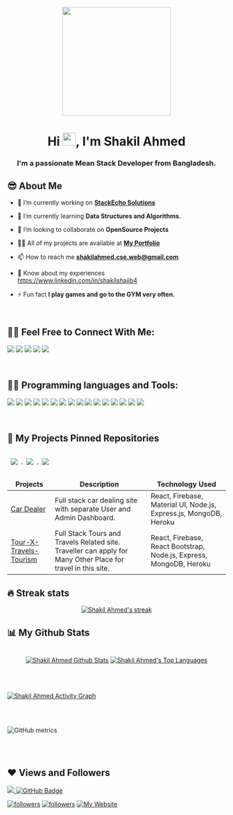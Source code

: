<p align="center"><a href="https://shakilshajib.xyz/"><img width="250px" height="250px" src="https://shakilshajib.xyz/wp-content/uploads/2021/07/web-developer-illustration-503x512-mega3xxj.png" height="175px"/></a></p>

<h1 align="center">Hi <img src="https://raw.githubusercontent.com/MartinHeinz/MartinHeinz/master/wave.gif" width="30px">, I'm Shakil Ahmed</h1>
<h3 align="center">I'm a passionate Mean Stack Developer from Bangladesh.</h3>


## 😎 About Me

- 🔭 I’m currently working on **[StackEcho Solutions](https://stackecho.com/)**

- 🌱 I’m currently learning **Data Structures and Algorithms.**

- 👯 I’m looking to collaborate on **OpenSource Projects**

- 👨‍💻 All of my projects are available at **[My Portfolio](https://shakilshajib.xyz/)**

- 📫 How to reach me **shakilahmed.cse.web@gmail.com**

- 📄 Know about my experiences https://www.linkedin.com/in/shakilshajib4

- ⚡ Fun fact **I play games and go to the GYM very often.**

<br/>

## 🙋‍♂️ Feel Free to Connect With Me:

[<img src="https://img.shields.io/website?label=WEBISTE&style=for-the-badge&up_color=yellow&up_message=VISIT&url=https%3A%2F%2Fneeraj2002.github.io%2F"/>](https://facebook.com/masuvon)
[<img src="https://img.shields.io/badge/Facebook-1877F2?style=for-the-badge&logo=facebook&logoColor=white" />](https://facebook.com/masuvon)
[<img src="https://img.shields.io/badge/LinkedIn-0077B5?style=for-the-badge&logo=linkedin&logoColor=white" />](https://www.linkedin.com/in/eashovon/)
[<img src="https://img.shields.io/badge/Gmail-D14836?style=for-the-badge&logo=gmail&logoColor=white" />](mailto:ashrafuzzaman.shovon.786@gmail.com)
[<img src="https://img.shields.io/badge/-Twitter-1DA1F2?style=for-the-badge&logo=twitter&logoColor=white" />](mailto:ashrafuzzaman.shovon.786@gmail.com)

<br/>

## 👨‍💻 Programming languages and Tools:
<img src="https://img.shields.io/badge/HTML5-E34F26?style=for-the-badge&logo=html5&logoColor=white" /> <img src="https://img.shields.io/badge/CSS3-1572B6?style=for-the-badge&logo=css3&logoColor=white" /> <img src="https://img.shields.io/badge/Bootstrap-563D7C?style=for-the-badge&logo=bootstrap&logoColor=white" /> <img src="https://img.shields.io/badge/Tailwind_CSS-38B2AC?style=for-the-badge&logo=tailwind-css&logoColor=white" /> <img src="https://img.shields.io/badge/JavaScript-323330?style=for-the-badge&logo=javascript&logoColor=F7DF1E" /> 
<img src="https://img.shields.io/badge/TypeScript-007ACC?style=for-the-badge&logo=typescript&logoColor=white" /> <img src="https://img.shields.io/badge/React-20232A?style=for-the-badge&logo=react&logoColor=61DAFB" /> <img src="https://img.shields.io/badge/Material--UI-0081CB?style=for-the-badge&logo=material-ui&logoColor=white" /> <img src="https://img.shields.io/badge/React_Router-CA4245?style=for-the-badge&logo=react-router&logoColor=white" /> <img src="https://img.shields.io/badge/firebase-ffca28?style=for-the-badge&logo=firebase&logoColor=black" /> 
<img src="https://img.shields.io/badge/Node.js-339933?style=for-the-badge&logo=nodedotjs&logoColor=white" /> <img src="https://img.shields.io/badge/Express.js-000000?style=for-the-badge&logo=express&logoColor=white" /> <img src="https://img.shields.io/badge/MongoDB-4EA94B?style=for-the-badge&logo=mongodb&logoColor=white" /> <img src="https://img.shields.io/badge/Heroku-430098?style=for-the-badge&logo=heroku&logoColor=white" /> <img src="https://img.shields.io/badge/Visual_Studio_Code-5C2D91?style=for-the-badge&logo=visual%20studio&logoColor=white" /> <img src="https://img.shields.io/badge/Git-F05032?style=for-the-badge&logo=git&logoColor=white" />

<br/>

## 📌 My Projects Pinned Repositories

<a href="https://github.com/mvndr/javascript-algorithms">
  <img align="center" style="margin:1rem 0.5rem" src="https://github-readme-stats.vercel.app/api/pin/?username=mvndr&repo=javascript-algorithms&title_color=ffffff&text_color=c9cacc&icon_color=4AB197&bg_color=1A2B34" />
</a>
<a href="https://github.com/mvndr/javascript-algorithms">
  <img align="center" style="margin:1rem 0.5rem" src="https://github-readme-stats.vercel.app/api/pin/?username=mvndr&repo=javascript-algorithms&title_color=ffffff&text_color=c9cacc&icon_color=4AB197&bg_color=1A2B34" />
</a>
<a href="https://github.com/mvndr/javascript-algorithms">
  <img align="center" style="margin:1rem 0.5rem" src="https://github-readme-stats.vercel.app/api/pin/?username=mvndr&repo=javascript-algorithms&title_color=ffffff&text_color=c9cacc&icon_color=4AB197&bg_color=1A2B34" />
</a>

<table>
  <thead align="center">
    <tr border: none;>
      <td><b>Projects</b></td>
      <td><b>Description</b></td>
      <td><b>Technology Used</b></td>
    </tr>
  </thead>
  <tbody>
    <tr>
      <td><a href="https://cardealer-58ff1.web.app/" target="_blank">Car Dealer</a></td>
      <td>Full stack car dealing site with separate User and Admin Dashboard.</td>
      <td>React, Firebase, Material UI, Node.js, Express.js, MongoDB, Heroku</td>
    </tr>
    <tr>
      <td> <a href="https://tour-x-travels-tourism-a-698bc.web.app/">Tour-X-Travels-Tourism</a></td>
      <td>Full Stack Tours and Travels Related site. Traveller can apply for Many Other Place for travel in this site.</td>
      <td>React, Firebase, React Bootstrap, Node.js, Express, MongoDB, Heroku</td>
    </tr>
  </tbody>
</table>

## 🔥 Streak stats
<p align="center">
    <a href="https://github.com/shakilshajib4/github-readme-streak-stats">
        <img title="🔥 Get streak stats for your profile at git.io/streak-stats" alt="Shakil Ahmed's streak" src="https://github-readme-streak-stats.herokuapp.com/?user=shakilshajib4&theme=black-ice&hide_border=true&stroke=0000&background=060A0CD0"/>
    </a>
</p>

## 📊 My Github Stats

  <br/>
  <div align="center">
    <a href="https://github.com/shakilshajib4/github-readme-stats"><img alt="Shakil Ahmed Github Stats" src="https://github-readme-stats.vercel.app/api?username=shakilshajib4&show_icons=true&count_private=true&theme=react&hide_border=true&bg_color=0D1117" /></a>
  <a href="https://github.com/shakilshajib4/github-readme-stats"><img alt="Shakil Ahmed's Top Languages" src="https://github-readme-stats.vercel.app/api/top-langs/?username=shakilshajib4&langs_count=8&count_private=true&layout=compact&theme=react&hide_border=true&bg_color=0D1117" /></a>
  </div>
  <br/>


<br/>
<br/>

<a href="https://github.com/shakilshajib4/github-readme-activity-graph"><img alt="Shakil Ahmed Activity Graph" src="https://activity-graph.herokuapp.com/graph?username=shakilshajib4&bg_color=0D1117&color=5BCDEC&line=5BCDEC&point=FFFFFF&hide_border=true" /></a>

<br/>
<br/>


![GitHub metrics](https://metrics.lecoq.io/shakilshajib4)

<br/>
<br/>

## ❤ Views and Followers
<a href="https://github.com/Meghna-DAS/github-profile-views-counter">
    <img src="https://komarev.com/ghpvc/?username=shakilshajib4">
</a>
<a href="https://github.com/shakilshajib4?tab=followers"><img src="https://img.shields.io/github/followers/shakilshajib4?label=Followers&style=social" alt="GitHub Badge"></a>

<br/>

<p align="left">
  <!-- <a href="https://www.youtube.com/channel/UC_CvPIwiEn0_Dis86sqOCag?sub_confirmation=1">
    <img alt="youtube subscribers" title="Subscribe to my YouTube channel" src="https://img.shields.io/youtube/channel/subscribers/UC_CvPIwiEn0_Dis86sqOCag?color=%23E05D44&label=SUBSCRIBE&logo=youtube&style=for-the-badge&labelColor=CE4630" /></a>   -->
 
  <a href="https://twitter.com/shakilshajib4">
    <img alt="followers" title="Follow me on Twitter" src="https://img.shields.io/twitter/follow/NeerajR76494084?color=55960c&labelColor=488207&label=Follow&logo=twitter&logoColor=white&style=for-the-badge"/></a>  
  <a href="https://github.com/shakilshajib4">
    <img alt="followers" title="Follow me on Github" src="https://img.shields.io/github/followers/Neeraj2002?color=236ad3&labelColor=1155ba&style=for-the-badge&logo=github&label=Followers"/></a>
  <a href="https://shakilshajib.xyz/">
    <img alt="My Website" title="My Website" src="https://img.shields.io/website?label=WEBISTE&style=for-the-badge&up_color=yellow&up_message=VISIT&url=https%3A%2F%2Fneeraj2002.github.io%2F"/></a> 
</p>

</br>
